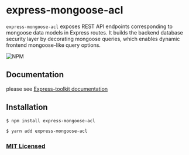 # express-mongoose-acl

`express-mongoose-acl` exposes REST API endpoints corresponding to mongoose data models in Express routes. It builds the backend database security layer by decorating mongoose queries, which enables dynamic frontend mongoose-like query options.

![NPM](https://img.shields.io/npm/v/express-mongoose-acl.svg)

## Documentation

please see [Express-toolkit documentation](https://express-toolkit.github.io/express-mongoose-acl)

## Installation

```sh
$ npm install express-mongoose-acl
```

```sh
$ yarn add express-mongoose-acl
```

### [MIT Licensed](LICENSE)
